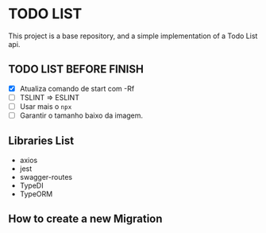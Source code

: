 # TODO LIST

This project is a base repository, and a simple implementation of a Todo List api.

## TODO LIST BEFORE FINISH

- [x] Atualiza comando de start com -Rf
- [ ] TSLINT => ESLINT
- [ ] Usar mais o `npx`
- [ ] Garantir o tamanho baixo da imagem.

## Libraries List

- axios
- jest
- swagger-routes
- TypeDI
- TypeORM

## How to create a new Migration
